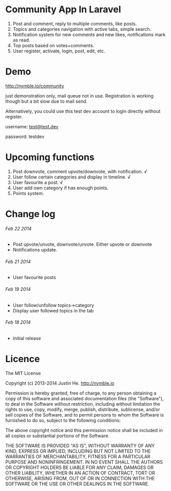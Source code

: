 # Community App In Laravel

1. Post and comment, reply to multiple comments, like posts.
2. Topics and categories navigation with active tabs, simple search.
3. Notification system for new comments and new likes, notifications mark as read.
4. Top posts based on votes+comments.
5. User register, activate, login, post, edit, etc.

# Demo
http://nymble.io/community

just demonstration only, mail queue not in use. Registration is working though but a bit slow due to mail send.

Alternatively,  you could use this test dev account to login directly without register.

username: test@test.dev

password: testdev

# Upcoming functions

1. Post downvote, comment upvote/downvote, with notification. √
2. User follow certain categories and display in timeline. √
3. User favourite a post. √
4. User add own category if has enough points.
5. Points system.

# Change log
###### Feb 22 2014
- Post upvote/unvote, downvote/unvote. Either upvote or downvote
- Notifications update.

###### Feb 21 2014
- User favourite posts

###### Feb 19 2014
- User follow/unfollow topics->category
- Display user followed topics in the tab

###### Feb 18 2014
- Initial release

# Licence
The MIT License

Copyright (c) 2013-2014 Justin He. http://nymble.io

Permission is hereby granted, free of charge, to any person obtaining a copy
of this software and associated documentation files (the "Software"), to deal
in the Software without restriction, including without limitation the rights
to use, copy, modify, merge, publish, distribute, sublicense, and/or sell
copies of the Software, and to permit persons to whom the Software is
furnished to do so, subject to the following conditions:

The above copyright notice and this permission notice shall be included in
all copies or substantial portions of the Software.

THE SOFTWARE IS PROVIDED "AS IS", WITHOUT WARRANTY OF ANY KIND, EXPRESS OR
IMPLIED, INCLUDING BUT NOT LIMITED TO THE WARRANTIES OF MERCHANTABILITY,
FITNESS FOR A PARTICULAR PURPOSE AND NONINFRINGEMENT. IN NO EVENT SHALL THE
AUTHORS OR COPYRIGHT HOLDERS BE LIABLE FOR ANY CLAIM, DAMAGES OR OTHER
LIABILITY, WHETHER IN AN ACTION OF CONTRACT, TORT OR OTHERWISE, ARISING FROM,
OUT OF OR IN CONNECTION WITH THE SOFTWARE OR THE USE OR OTHER DEALINGS IN
THE SOFTWARE.
